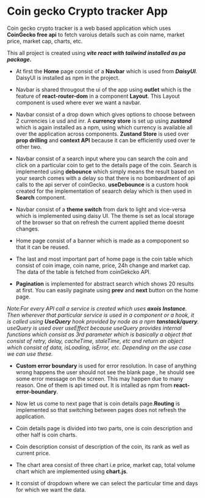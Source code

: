 # Coin gecko Crypto tracker App

Coin gecko crypto tracker is a web based application which uses **CoinGecko free api** to fetch varoius details such as coin name, market price, market cap, charts, etc.

This all project is created using ***vite react with tailwind installed as pa package.***

* At first the **Home** page consist of a **Navbar** which is used from ***DaisyUI***. DaisyUI is installed as npm in the project.

* Navbar is shared througout the ui of the app using **outlet** which is the feature of **react-router-dom** in a component **Layout**. This Layout component is used where ever we want a navbar.

* Navbar consist of a drop down which gives options to choose between 2 currencies i.e usd and inr. A **currency store** is set up using ***zustand*** which is again installed as a npm, using which currency is available all over the application across components. **Zustand Store** is used over **prop drilling** and **context API** because it can be efficiently used over te other two.

* Navbar consist of a search input where you can search the coin and click on a particular coin to get to the details page of the coin. Search is implemented using **debounce** which simply means the result based on your search comes with a delay so that there is no bombardment of api calls to the api server of coinGecko. **useDebounce** is a custom hook created for the implementation of seaarch delay which is then used in **Search** component.

* Navbar consist of a **theme switch** from dark to light and vice-versa which is implemented using daisy UI. The theme is set as local storage of the browser so that on refresh the current applied theme doesnt changes.

* Home page consist of a banner which is made as a compoponent so that it can be reused.

* The last and most important part of home page is the coin table which consist of coin image, coin name, price, 24h change and market cap. The data of the table is fetched from coinGekcko API.

* **Pagination** is implemented for abstract search which shows 20 results at first. You can easily paginate using **prev** and **next** button on the home page.

 _Note:For every API call a service is created which uses **axois Instance**. Then wherever that particular service is used in a component or a hook, it is called using **UseQuery** hook provided by node as a npm **tanstack/query**. useQuery is used over useEffect because useQuery provides internal functions which consist as 3rd parameter which is basically a object that consist of retry, delay, cacheTime, staleTime, etc and return an object which consist of data, isLoading, isError, etc. Depending on the use case we can use these._

* **Custom error boundary** is used for error resolution. In case of anything wrong happens the user should not see the blank page , he should see some error message on the screen. This may happen due to many reason. One of them is api timed out. It is intalled as npm from **react-error-boundary**.

* Now let us come to next page that is coin details page.**Routing** is implemented so that switching between pages does not refresh the application. 

* Coin details page is divided into two parts, one is coin description and other half is coin charts.

* Coin description consist of description of the coin, its rank as well as current price.

* The chart area consist of three chart i.e price, market cap, total volume chart which are implemented using **chart.js**.

* It consist of dropdown where we can select the particular time and days for which we want the data.